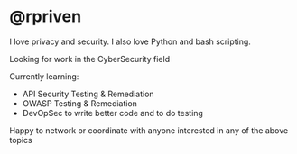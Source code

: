 # **@rpriven**

I love privacy and security.
I also love Python and bash scripting.

Looking for work in the CyberSecurity field

Currently learning:
  - API Security Testing & Remediation
  - OWASP Testing & Remediation
  - DevOpSec to write better code and to do testing
  
Happy to network or coordinate with anyone interested in any of the above topics
